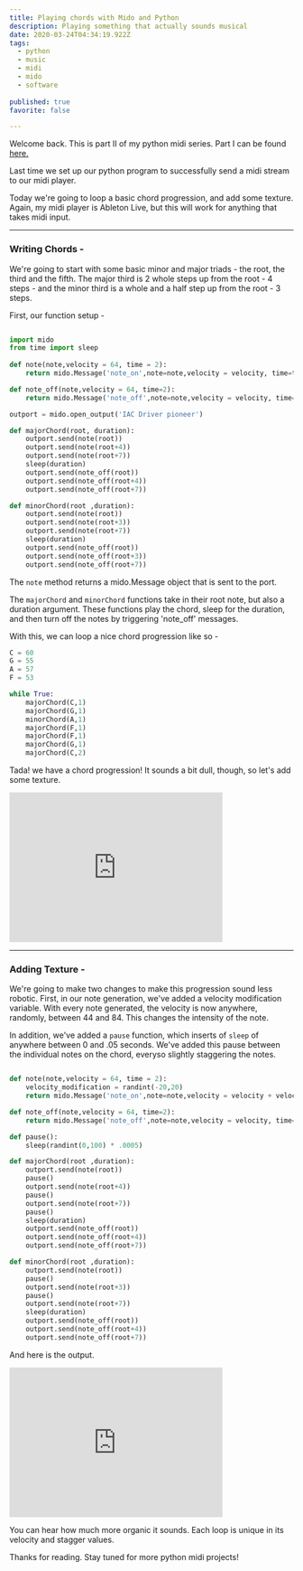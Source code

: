 ```yaml
---
title: Playing chords with Mido and Python
description: Playing something that actually sounds musical
date: 2020-03-24T04:34:19.922Z
tags:
  - python
  - music
  - midi
  - mido
  - software
  
published: true
favorite: false

---
```

Welcome back. This is part II of my python midi series. Part I can be found [here.](https://natespilman.com/blog/2020-03-23-generating-midi-music-stream-with-python/)

Last time we set up our python program to successfully send a midi stream to our midi player. 

Today we're going to loop a basic chord progression, and add some texture. Again, my midi player is Ableton Live, but this will work for anything that takes midi input. 

- - -

### Writing Chords -

We're going to start with some basic minor and major triads - the root, the third and the fifth. The major third is 2 whole steps up from the root - 4 steps - and the minor third is a whole and a half step up from the root - 3 steps. 

First, our function setup - 

```python

import mido
from time import sleep
 
def note(note,velocity = 64, time = 2):
    return mido.Message('note_on',note=note,velocity = velocity, time=time)

def note_off(note,velocity = 64, time=2):
    return mido.Message('note_off',note=note,velocity = velocity, time=time)

outport = mido.open_output('IAC Driver pioneer')

def majorChord(root, duration):
    outport.send(note(root))
    outport.send(note(root+4))
    outport.send(note(root+7))
    sleep(duration)
    outport.send(note_off(root))
    outport.send(note_off(root+4))
    outport.send(note_off(root+7))

def minorChord(root ,duration):
    outport.send(note(root))
    outport.send(note(root+3))
    outport.send(note(root+7))
    sleep(duration)
    outport.send(note_off(root))
    outport.send(note_off(root+3))
    outport.send(note_off(root+7))
```

The `note` method returns a mido.Message object that is sent to the port. 

The `majorChord` and `minorChord` functions take in their root note, but also a duration argument. These functions play the chord, sleep for the duration, and then turn off the notes by triggering 'note_off' messages. 

With this, we can loop a nice chord progression like so - 

```python 
C = 60 
G = 55 
A = 57 
F = 53 

while True:
    majorChord(C,1)
    majorChord(G,1)
    minorChord(A,1)
    majorChord(F,1)
    majorChord(F,1)
    majorChord(G,1)
    majorChord(C,2)
```

Tada! we have a chord progression! It sounds a bit dull, though, so let's add some texture. 

<iframe width="75%" height="265" src="https://clyp.it/2dtqyn41/widget" frameborder="0"></iframe>

---
### Adding Texture - 

We're going to make two changes to make this progression sound less robotic. First, in our note generation, we've added a velocity modification variable. With every note generated, the velocity is now anywhere, randomly, between 44 and 84. This changes the intensity of the note. 

In addition, we've added a `pause` function, which inserts of `sleep` of anywhere between 0 and .05 seconds. We've added this pause between the  individual notes on the chord, everyso slightly staggering the notes. 

```python 

def note(note,velocity = 64, time = 2):
    velocity_modification = randint(-20,20)
    return mido.Message('note_on',note=note,velocity = velocity + velocity_modification, time=time)

def note_off(note,velocity = 64, time=2):
    return mido.Message('note_off',note=note,velocity = velocity, time=time)

def pause():
    sleep(randint(0,100) * .0005)

def majorChord(root ,duration):
    outport.send(note(root))
    pause()
    outport.send(note(root+4))
    pause()
    outport.send(note(root+7))
    pause()
    sleep(duration)
    outport.send(note_off(root))
    outport.send(note_off(root+4))
    outport.send(note_off(root+7))

def minorChord(root ,duration):
    outport.send(note(root))
    pause()
    outport.send(note(root+3))
    pause()
    outport.send(note(root+7))
    sleep(duration) 
    outport.send(note_off(root))
    outport.send(note_off(root+4))
    outport.send(note_off(root+7))
```

And here is the output. 
<iframe width="75%" height="265" src="https://clyp.it/g54lv0zg/widget" frameborder="0"></iframe>

You can hear how much more organic it sounds. Each loop is unique in its velocity and stagger values. 

Thanks for reading. Stay tuned for more python midi projects!